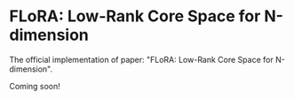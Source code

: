 # FLoRA: Low-Rank Core Space for N-dimension

The official implementation of paper: "FLoRA: Low-Rank Core Space for N-dimension".

Coming soon!
